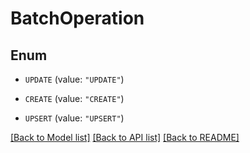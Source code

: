 # BatchOperation

## Enum


* `UPDATE` (value: `"UPDATE"`)

* `CREATE` (value: `"CREATE"`)

* `UPSERT` (value: `"UPSERT"`)


[[Back to Model list]](../README.md#documentation-for-models) [[Back to API list]](../README.md#documentation-for-api-endpoints) [[Back to README]](../README.md)


